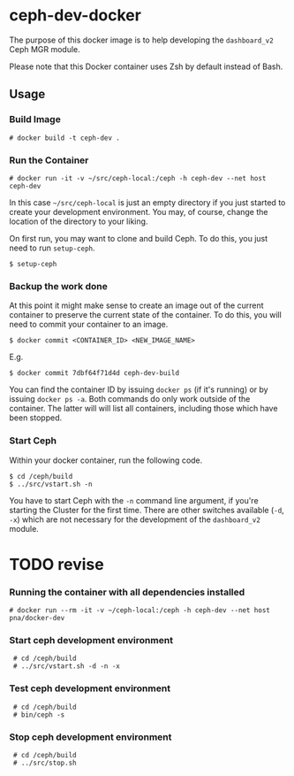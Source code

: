 # ceph-dev-docker

The purpose of this docker image is to help developing the `dashboard_v2` Ceph
MGR module.

Please note that this Docker container uses Zsh by default instead of Bash.

## Usage

### Build Image

    # docker build -t ceph-dev .

### Run the Container

    # docker run -it -v ~/src/ceph-local:/ceph -h ceph-dev --net host ceph-dev

In this case `~/src/ceph-local` is just an empty directory if you just started
to create your development environment.  You may, of course, change the
location of the directory to your liking.

On first run, you may want to clone and build Ceph.  To do this, you just need
to run `setup-ceph`.

    $ setup-ceph

### Backup the work done

At this point it might make sense to create an image out of the current
container to preserve the current state of the container.  To do this, you will
need to commit your container to an image.

    $ docker commit <CONTAINER_ID> <NEW_IMAGE_NAME>

E.g.

    $ docker commit 7dbf64f71d4d ceph-dev-build

You can find the container ID by issuing `docker ps` (if it's running) or by
issuing `docker ps -a`.  Both commands do only work outside of the container.
The latter will will list all containers, including those which have been
stopped.

### Start Ceph

Within your docker container, run the following code.

    $ cd /ceph/build
    $ ../src/vstart.sh -n

You have to start Ceph with the `-n` command line argument, if you're
starting the Cluster for the first time.  There are other switches available
(`-d`, `-x`) which are not necessary for the development of the `dashboard_v2`
module.

# TODO revise

### Running the container with all dependencies installed

    # docker run --rm -it -v ~/ceph-local:/ceph -h ceph-dev --net host pna/docker-dev

### Start ceph development environment

     # cd /ceph/build
     # ../src/vstart.sh -d -n -x

### Test ceph development environment

     # cd /ceph/build
     # bin/ceph -s

### Stop ceph development environment

     # cd /ceph/build
     # ../src/stop.sh


